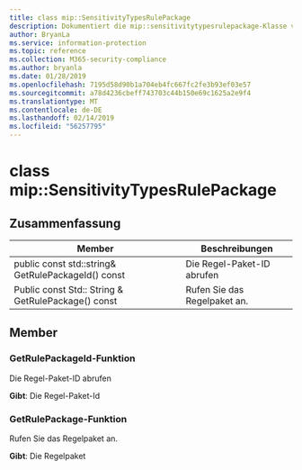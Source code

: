 ```yaml
---
title: class mip::SensitivityTypesRulePackage
description: Dokumentiert die mip::sensitivitytypesrulepackage-Klasse von der Microsoft Information Protection (MIP) SDK.
author: BryanLa
ms.service: information-protection
ms.topic: reference
ms.collection: M365-security-compliance
ms.author: bryanla
ms.date: 01/28/2019
ms.openlocfilehash: 7195d58d90b1a704eb4fc667fc2fe3b93ef03e57
ms.sourcegitcommit: a78d4236cbeff743703c44b150e69c1625a2e9f4
ms.translationtype: MT
ms.contentlocale: de-DE
ms.lasthandoff: 02/14/2019
ms.locfileid: "56257795"
---
```

# <a name="class-mipsensitivitytypesrulepackage"></a>class mip::SensitivityTypesRulePackage 
  
## <a name="summary"></a>Zusammenfassung
 Member                        | Beschreibungen                                
--------------------------------|---------------------------------------------
public const std::string& GetRulePackageId() const  |  Die Regel-Paket-ID abrufen
Public const Std:: String & GetRulePackage() const  |  Rufen Sie das Regelpaket an.
  
## <a name="members"></a>Member
  
### <a name="getrulepackageid-function"></a>GetRulePackageId-Funktion
Die Regel-Paket-ID abrufen

  
**Gibt**: Die Regel-Paket-Id
  
### <a name="getrulepackage-function"></a>GetRulePackage-Funktion
Rufen Sie das Regelpaket an.

  
**Gibt**: Die Regelpaket
